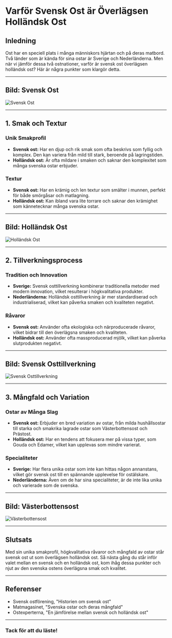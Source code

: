 # Varför Svensk Ost är Överlägsen Holländsk Ost

## Inledning

Ost har en speciell plats i många människors hjärtan och på deras matbord. Två länder som är kända för sina ostar är Sverige och Nederländerna. Men när vi jämför dessa två ostnationer, varför är svensk ost överlägsen holländsk ost? Här är några punkter som klargör detta.

---

## Bild: Svensk Ost

![Svensk Ost](https://example.com/svenskost.jpg)

---

## 1. Smak och Textur

### Unik Smakprofil
- **Svensk ost:** Har en djup och rik smak som ofta beskrivs som fyllig och komplex. Den kan variera från mild till stark, beroende på lagringstiden.
- **Holländsk ost:** Är ofta mildare i smaken och saknar den komplexitet som många svenska ostar erbjuder.

### Textur
- **Svensk ost:** Har en krämig och len textur som smälter i munnen, perfekt för både smörgåsar och matlagning.
- **Holländsk ost:** Kan ibland vara lite torrare och saknar den krämighet som kännetecknar många svenska ostar.

---

## Bild: Holländsk Ost

![Holländsk Ost](https://example.com/hollandskost.jpg)

---

## 2. Tillverkningsprocess

### Tradition och Innovation
- **Sverige:** Svensk osttillverkning kombinerar traditionella metoder med modern innovation, vilket resulterar i högkvalitativa produkter.
- **Nederländerna:** Holländsk osttillverkning är mer standardiserad och industrialiserad, vilket kan påverka smaken och kvaliteten negativt.

### Råvaror
- **Svensk ost:** Använder ofta ekologiska och närproducerade råvaror, vilket bidrar till den överlägsna smaken och kvaliteten.
- **Holländsk ost:** Använder ofta massproducerad mjölk, vilket kan påverka slutprodukten negativt.

---

## Bild: Svensk Osttillverkning

![Svensk Osttillverkning](https://example.com/svenskosttillverkning.jpg)

---

## 3. Mångfald och Variation

### Ostar av Många Slag
- **Svensk ost:** Erbjuder en bred variation av ostar, från milda hushållsostar till starka och smakrika lagrade ostar som Västerbottensost och Prästost.
- **Holländsk ost:** Har en tendens att fokusera mer på vissa typer, som Gouda och Edamer, vilket kan upplevas som mindre varierat.

### Specialiteter
- **Sverige:** Har flera unika ostar som inte kan hittas någon annanstans, vilket gör svensk ost till en spännande upplevelse för ostälskare.
- **Nederländerna:** Även om de har sina specialiteter, är de inte lika unika och varierade som de svenska.

---

## Bild: Västerbottensost

![Västerbottensost](https://example.com/vasterbottensost.jpg)

---

## Slutsats

Med sin unika smakprofil, högkvalitativa råvaror och mångfald av ostar står svensk ost ut som överlägsen holländsk ost. Så nästa gång du står inför valet mellan en svensk och en holländsk ost, kom ihåg dessa punkter och njut av den svenska ostens överlägsna smak och kvalitet.

---

## Referenser
- Svensk ostförening, "Historien om svensk ost"
- Matmagasinet, "Svenska ostar och deras mångfald"
- Ostexperterna, "En jämförelse mellan svensk och holländsk ost"

---

### Tack för att du läste!
